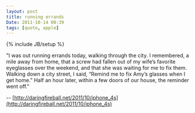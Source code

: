 ```yaml
---
layout: post
title: running errands
Date: 2011-10-14 00:39
tags: [quote, apple]
---
```

{% include JB/setup %} 

"I was out running errands today, walking through the city. I remembered, a
mile away from home, that a screw had fallen out of my wife’s favorite
eyeglasses over the weekend, and that she was waiting for me to fix them.
Walking down a city street, I said, “Remind me to fix Amy’s glasses when I get
home.” Half an hour later, within a few doors of our house, the reminder went
off."

-- [http://daringfireball.net/2011/10/iphone_4s](http://daringfireball.net/2011/10/iphone_4s)
